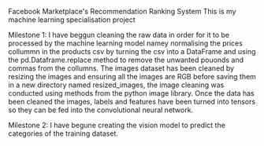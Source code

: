 Facebook Marketplace's Recommendation Ranking System
This is my machine learning specialisation project 

Milestone 1:
I have beggun cleaning the raw data in order for it to be processed by the machine learning model namey normalising the prices collummn in the products csv by turning the csv into a DataFrame and using the pd.Dataframe.replace method to remove the unwanted pouonds and commas from the collumns. The images dataset has been cleaned by resizing the images and ensuring all the images are RGB before saving them in a new directory named resized_images, the image cleaning was conducted using methods from the python image library. Once the data has been cleaned the images, labels and features have been turned into tensors so they can be fed into the convolutional neural network.

Milestone 2:
I have begune creating the vision model to predict the categories of the training dataset.